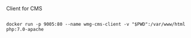 Client for CMS


```

docker run -p 9005:80 --name wmg-cms-client -v "$PWD":/var/www/html php:7.0-apache

```
